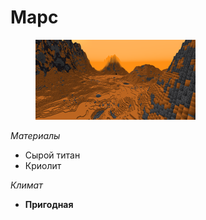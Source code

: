 # Марс

<figure><img src="../../.gitbook/assets/mars_landscape.png" alt=""><figcaption></figcaption></figure>

_Материалы_

* Сырой титан
* Криолит

_Климат_&#x20;

* **Пригодная**
